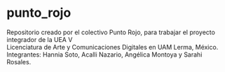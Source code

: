 # punto_rojo
Repositorio creado por el colectivo Punto Rojo, para trabajar el proyecto integrador de la UEA V  
Licenciatura de Arte y Comunicaciones Digitales en UAM Lerma, México.   
Integrantes: Hannia Soto, Acalli Nazario, Angélica Montoya y Sarahi Rosales. 

